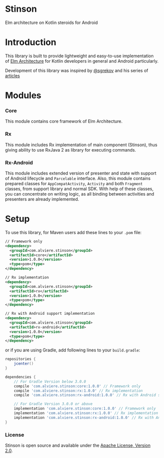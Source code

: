 # Stinson

Elm architecture on Kotlin steroids for Android

# Introduction

This library is built to provide lightweight and easy-to-use implementation of [Elm Architecture](https://guide.elm-lang.org/architecture/)
for Kotlin developers in general and Android particularly.

Development of this library was inspired by [@sgrekov](https://github.com/sgrekov) and his series of [articles](https://proandroiddev.com/taming-state-in-android-with-elm-architecture-and-kotlin-part-1-566caae0f706)

# Modules

### Core

This module contains core framework of Elm Architecture.

### Rx

This module includes Rx implementation of main component (Stinson), thus giving ability to use RxJava 2 as
library for executing commands.

### Rx-Android

This module includes extended version of presenter and state with support of Android lifecycle and `Parcelable` interface.
Also, this module contains prepared classes for `AppCompatActivity`, `Activity` and both `Fragment` classes, from support library and normal SDK.
With help of these classes, you can concentrate on writing logic, as all binding between activities and presenters are already implemented.

# Setup

To use this library, for Maven users add these lines to your `.pom` file:
```xml
// Framework only
<dependency>
  <groupId>com.alviere.stinson</groupId>
  <artifactId>core</artifactId>
  <version>1.0.0</version>
  <type>pom</type>
</dependency>

// Rx implementation
<dependency>
  <groupId>com.alviere.stinson</groupId>
  <artifactId>rx</artifactId>
  <version>1.0.0</version>
  <type>pom</type>
</dependency>

// Rx with Android support implementation
<dependency>
  <groupId>com.alviere.stinson</groupId>
  <artifactId>rx-android</artifactId>
  <version>1.0.0</version>
  <type>pom</type>
</dependency>
```
or if you are using Gradle, add following lines to your `build.gradle`:
```gradle
repositories {
    jcenter()
}

dependencies {
    // For Gradle Version below 3.0.0
    compile 'com.alviere.stinson:core:1.0.0' // Framework only
    compile 'com.alviere.stinson:rx:1.0.0' // Rx implementation
    compile 'com.alviere.stinson:rx-android:1.0.0' // Rx with Android support implementation

    // For Gradle Version 3.0.0 or above
    implementation 'com.alviere.stinson:core:1.0.0' // Framework only
    implementation 'com.alviere.stinson:rx:1.0.0' // Rx implementation
    implementation 'com.alviere.stinson:rx-android:1.0.0' // Rx with Android support implementation
}
```

### License

Stinson is open source and available under the [Apache License, Version 2.0](https://github.com/alviere/stinson/blob/master/LICENSE).